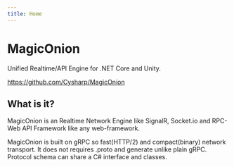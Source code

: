 ```yaml
---
title: Home
---
```

# MagicOnion

Unified Realtime/API Engine for .NET Core and Unity.

https://github.com/Cysharp/MagicOnion

## What is it?
MagicOnion is an Realtime Network Engine like SignalR, Socket.io and RPC-Web API Framework like any web-framework.

MagicOnion is built on gRPC so fast(HTTP/2) and compact(binary) network transport. It does not requires .proto and generate unlike plain gRPC. Protocol schema can share a C# interface and classes.